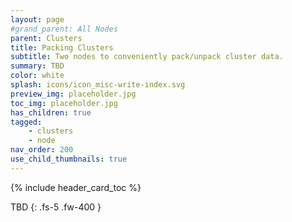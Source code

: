 ```yaml
---
layout: page
#grand_parent: All Nodes
parent: Clusters
title: Packing Clusters
subtitle: Two nodes to conveniently pack/unpack cluster data.
summary: TBD
color: white
splash: icons/icon_misc-write-index.svg
preview_img: placeholder.jpg
toc_img: placeholder.jpg
has_children: true
tagged: 
    - clusters
    - node
nav_order: 200
use_child_thumbnails: true
---
```



{% include header_card_toc %}

TBD
{: .fs-5 .fw-400 } 
